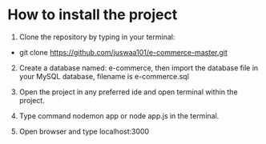 # How to install the project

1. Clone the repository by typing in your terminal:
  - git clone https://github.com/juswaa101/e-commerce-master.git
  
2. Create a database named: e-commerce, then import the database file in your MySQL database, 
filename is e-commerce.sql

3. Open the project in any preferred ide and open terminal within the project.

4. Type command nodemon app or node app.js in the terminal.

5. Open browser and type localhost:3000
